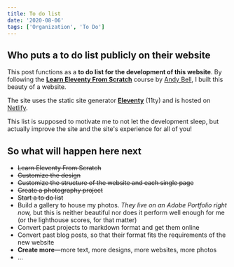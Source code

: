```yaml
---
title: To do list
date: '2020-08-06'
tags: ['Organization', 'To Do']
---
```


## Who puts a to do list publicly on their website

This post functions as a **to do list for the development of this website**. By following the [**Learn Eleventy From Scratch**](https://piccalil.li/course/learn-eleventy-from-scratch/) course by [Andy Bell](https://hankchizljaw.com/), I built this beauty of a website.

The site uses the static site generator **[Eleventy](https://11ty.dev)** (11ty) and is hosted on [Netlify](https://netlify.com).

This list is supposed to motivate me to not let the development sleep, but actually improve the site and the site's experience for all of you!

## So what will happen here next

- ~~Learn Eleventy From Scratch~~
- ~~Customize the design~~
- ~~Customize the structure of the website and each single page~~
- ~~Create a photography project~~
- ~~Start a to do list~~
- Build a gallery to house my photos. _They live on an Adobe Portfolio right now,_ but this is neither beautiful nor does it perform well enough for me (or the lighthouse scores, for that matter)
- Convert past projects to markdown format and get them online
- Convert past blog posts, so that their format fits the requirements of the new website
- **Create more**—more text, more designs, more websites, more photos
- ...
